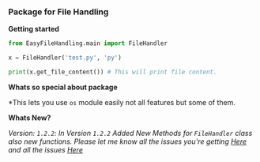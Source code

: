 ### Package for File Handling

**Getting started**
```py
from EasyFileHandling.main import FileHandler

x = FileHandler('test.py', 'py')

print(x.get_file_content()) # This will print file content.

```
**Whats so special about package**


*This lets you use `os` module easily not all features but some of them.


**Whats New?**


*Version: `1.2.2`: In Version `1.2.2` Added New Methods for `FileHandler` class also new functions. Please let me know all the issues you're getting [Here](https://github.com/ProjectsWithPython/FileHandling) and all the issues [Here](https://github.com/ProjectsWithPython/FileHandling/issues)*